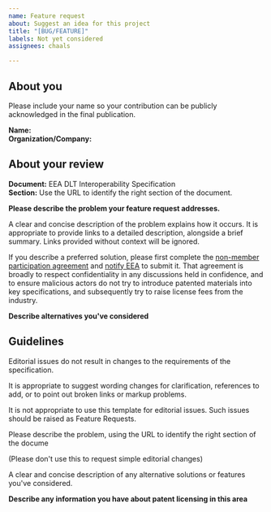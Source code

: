 ```yaml
---
name: Feature request
about: Suggest an idea for this project
title: "[BUG/FEATURE]"
labels: Not yet considered
assignees: chaals

---
```

## About you

Please include your name so your contribution can be publicly acknowledged in the final publication.

**Name:** </br>
**Organization/Company:**</br>

## About your review

**Document:** EEA DLT Interoperability Specification</br>
**Section:** Use the URL to identify the right section of the document. </br>

**Please describe the problem your feature request addresses.**

A clear and concise description of the problem explains how it occurs.
It is appropriate to provide links to a detailed description, alongside a brief summary.
Links provided without context will be ignored.

If you describe a preferred solution, please first complete the [non-member participation agreement](EEA-Non-Member-Participation-Agreement.pdf) and [notify EEA](https://entethalliance.org/contact/) to submit it. That agreement is broadly to respect confidentiality in any discussions held in confidence, and to ensure malicious actors do not try to introduce patented materials into key specifications, and subsequently try to raise license fees from the industry. 

**Describe alternatives you've considered**


## Guidelines

Editorial issues do not result in changes to the requirements of the specification.

It is appropriate to suggest wording changes for clarification, references to add, or to point out broken links or markup problems.

It is not appropriate to use this template for editorial issues. Such issues should be raised as Feature Requests.

Please describe the problem, using the URL to identify the right section of the docume


(Please don't use this to request simple editorial changes)


A clear and concise description of any alternative solutions or features you've considered.

**Describe any information you have about patent licensing in this area**
